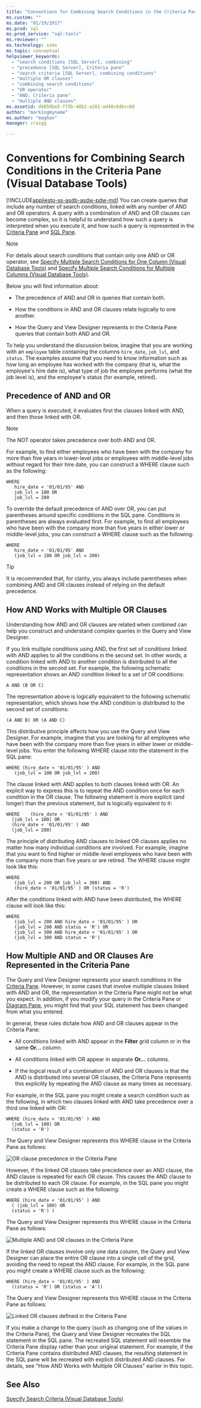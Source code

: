 ```yaml
---
title: "Conventions for Combining Search Conditions in the Criteria Pane | Microsoft Docs"
ms.custom: ""
ms.date: "01/19/2017"
ms.prod: sql
ms.prod_service: "sql-tools"
ms.reviewer: ""
ms.technology: ssms
ms.topic: conceptual
helpviewer_keywords: 
  - "search conditions [SQL Server], combining"
  - "precedence [SQL Server], Criteria pane"
  - "search criteria [SQL Server], combining conditions"
  - "multiple OR clauses"
  - "combining search conditions"
  - "OR operator"
  - "AND, Criteria pane"
  - "multiple AND clauses"
ms.assetid: d4859be5-ff5b-48b2-a101-ad40c6dbcc68
author: "markingmyname"
ms.author: "maghan"
manager: craigg

---
```

# Conventions for Combining Search Conditions in the Criteria Pane (Visual Database Tools)
[!INCLUDE[appliesto-ss-asdb-asdw-pdw-md](../../includes/appliesto-ss-asdb-asdw-pdw-md.md)]
You can create queries that include any number of search conditions, linked with any number of AND and OR operators. A query with a combination of AND and OR clauses can become complex, so it is helpful to understand how such a query is interpreted when you execute it, and how such a query is represented in the [Criteria Pane](../../ssms/visual-db-tools/criteria-pane-visual-database-tools.md) and [SQL Pane](../../ssms/visual-db-tools/sql-pane-visual-database-tools.md).  
  
> [!NOTE]  
> For details about search conditions that contain only one AND or OR operator, see [Specify Multiple Search Conditions for One Column &#40;Visual Database Tools&#41;](../../ssms/visual-db-tools/specify-multiple-search-conditions-for-one-column-visual-database-tools.md) and [Specify Multiple Search Conditions for Multiple Columns &#40;Visual Database Tools&#41;](../../ssms/visual-db-tools/specify-multiple-search-conditions-for-multiple-columns-visual-database-tools.md).  
  
Below you will find information about:  
  
-   The precedence of AND and OR in queries that contain both.  
  
-   How the conditions in AND and OR clauses relate logically to one another.  
  
-   How the Query and View Designer represents in the Criteria Pane queries that contain both AND and OR.  
  
To help you understand the discussion below, imagine that you are working with an `employee` table containing the columns `hire_date`, `job_lvl`, and `status`. The examples assume that you need to know information such as how long an employee has worked with the company (that is, what the employee's hire date is), what type of job the employee performs (what the job level is), and the employee's status (for example, retired).  
  
## Precedence of AND and OR  
When a query is executed, it evaluates first the clauses linked with AND, and then those linked with OR.  
  
> [!NOTE]  
> The NOT operator takes precedence over both AND and OR.  
  
For example, to find either employees who have been with the company for more than five years in lower-level jobs or employees with middle-level jobs without regard for their hire date, you can construct a WHERE clause such as the following:  
  
```  
WHERE   
   hire_date < '01/01/95' AND   
   job_lvl = 100 OR  
   job_lvl = 200  
```  
  
To override the default precedence of AND over OR, you can put parentheses around specific conditions in the SQL pane. Conditions in parentheses are always evaluated first. For example, to find all employees who have been with the company more than five years in either lower or middle-level jobs, you can construct a WHERE clause such as the following:  
  
```  
WHERE   
   hire_date < '01/01/95' AND   
   (job_lvl = 100 OR job_lvl = 200)  
```  
  
> [!TIP]  
> It is recommended that, for clarity, you always include parentheses when combining AND and OR clauses instead of relying on the default precedence.  
  
## How AND Works with Multiple OR Clauses  
Understanding how AND and OR clauses are related when combined can help you construct and understand complex queries in the Query and View Designer.  
  
If you link multiple conditions using AND, the first set of conditions linked with AND applies to all the conditions in the second set. In other words, a condition linked with AND to another condition is distributed to all the conditions in the second set. For example, the following schematic representation shows an AND condition linked to a set of OR conditions:  
  
```  
A AND (B OR C)  
```  
  
The representation above is logically equivalent to the following schematic representation, which shows how the AND condition is distributed to the second set of conditions:  
  
```  
(A AND B) OR (A AND C)  
```  
  
This distributive principle affects how you use the Query and View Designer. For example, imagine that you are looking for all employees who have been with the company more than five years in either lower or middle-level jobs. You enter the following WHERE clause into the statement in the SQL pane:  
  
```  
WHERE (hire_date < '01/01/95' ) AND   
   (job_lvl = 100 OR job_lvl = 200)  
```  
  
The clause linked with AND applies to both clauses linked with OR. An explicit way to express this is to repeat the AND condition once for each condition in the OR clause. The following statement is more explicit (and longer) than the previous statement, but is logically equivalent to it:  
  
```  
WHERE    (hire_date < '01/01/95' ) AND  
  (job_lvl = 100) OR   
  (hire_date < '01/01/95' ) AND   
  (job_lvl = 200)  
```  
  
The principle of distributing AND clauses to linked OR clauses applies no matter how many individual conditions are involved. For example, imagine that you want to find higher or middle-level employees who have been with the company more than five years or are retired. The WHERE clause might look like this:  
  
```  
WHERE   
   (job_lvl = 200 OR job_lvl = 300) AND  
   (hire_date < '01/01/95' ) OR (status = 'R')  
```  
  
After the conditions linked with AND have been distributed, the WHERE clause will look like this:  
  
```  
WHERE   
   (job_lvl = 200 AND hire_date < '01/01/95' ) OR  
   (job_lvl = 200 AND status = 'R') OR  
   (job_lvl = 300 AND hire_date < '01/01/95' ) OR  
   (job_lvl = 300 AND status = 'R')  
```  
  
## How Multiple AND and OR Clauses Are Represented in the Criteria Pane  
The Query and View Designer represents your search conditions in the [Criteria Pane](../../ssms/visual-db-tools/criteria-pane-visual-database-tools.md). However, in some cases that involve multiple clauses linked with AND and OR, the representation in the Criteria Pane might not be what you expect. In addition, if you modify your query in the Criteria Pane or [Diagram Pane](../../ssms/visual-db-tools/diagram-pane-visual-database-tools.md), you might find that your SQL statement has been changed from what you entered.  
  
In general, these rules dictate how AND and OR clauses appear in the Criteria Pane:  
  
-   All conditions linked with AND appear in the **Filter** grid column or in the same **Or...** column.  
  
-   All conditions linked with OR appear in separate **Or...** columns.  
  
-   If the logical result of a combination of AND and OR clauses is that the AND is distributed into several OR clauses, the Criteria Pane represents this explicitly by repeating the AND clause as many times as necessary.  
  
For example, in the SQL pane you might create a search condition such as the following, in which two clauses linked with AND take precedence over a third one linked with OR:  
  
```  
WHERE (hire_date < '01/01/95' ) AND   
  (job_lvl = 100) OR   
  (status = 'R')  
```  
  
The Query and View Designer represents this WHERE clause in the Criteria Pane as follows:  
  
![OR clause precedence in the Criteria Pane](../../ssms/visual-db-tools/media/vs_criteriapane1.gif "OR clause precedence in the Criteria Pane")  
  
However, if the linked OR clauses take precedence over an AND clause, the AND clause is repeated for each OR clause. This causes the AND clause to be distributed to each OR clause. For example, in the SQL pane you might create a WHERE clause such as the following:  
  
```  
WHERE (hire_date < '01/01/95' ) AND   
  ( (job_lvl = 100) OR   
  (status = 'R') )  
```  
  
The Query and View Designer represents this WHERE clause in the Criteria Pane as follows:  
  
![Multiple AND and OR clauses in the Criteria Pane](../../ssms/visual-db-tools/media/vs_criteriapane2.gif "Multiple AND and OR clauses in the Criteria Pane")  
  
If the linked OR clauses involve only one data column, the Query and View Designer can place the entire OR clause into a single cell of the grid, avoiding the need to repeat the AND clause. For example, in the SQL pane you might create a WHERE clause such as the following:  
  
```  
WHERE (hire_date < '01/01/95' ) AND   
  ((status = 'R') OR (status = 'A'))  
```  
  
The Query and View Designer represents this WHERE clause in the Criteria Pane as follows:  
  
![Linked OR clauses defined in the Criteria Pane](../../ssms/visual-db-tools/media/vs_criteriapane3.gif "Linked OR clauses defined in the Criteria Pane")  
  
If you make a change to the query (such as changing one of the values in the Criteria Pane), the Query and View Designer recreates the SQL statement in the SQL pane. The recreated SQL statement will resemble the Criteria Pane display rather than your original statement. For example, if the Criteria Pane contains distributed AND clauses, the resulting statement in the SQL pane will be recreated with explicit distributed AND clauses. For details, see "How AND Works with Multiple OR Clauses" earlier in this topic.  
  
## See Also  
[Specify Search Criteria &#40;Visual Database Tools&#41;](../../ssms/visual-db-tools/specify-search-criteria-visual-database-tools.md)  
  

